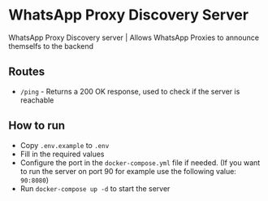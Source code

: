 # WhatsApp Proxy Discovery Server

WhatsApp Proxy Discovery server | Allows WhatsApp Proxies to announce themselfs to the backend

## Routes

- `/ping` - Returns a 200 OK response, used to check if the server is reachable


## How to run

- Copy `.env.example` to `.env`
- Fill in the required values
- Configure the port in the `docker-compose.yml` file if needed. (If you want to run the server on port 90 for example use the following value: `90:8080`)
- Run `docker-compose up -d` to start the server
